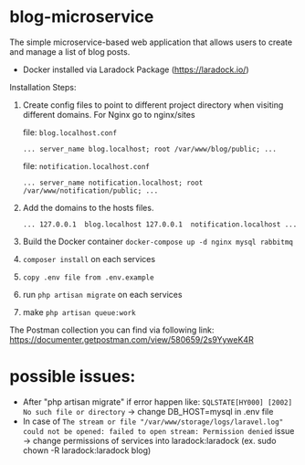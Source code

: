 # blog-microservice

The simple microservice-based web application that allows users to
create and manage a list of blog posts.

- Docker installed via Laradock Package (https://laradock.io/)

Installation Steps:
1. Create config files to point to different project directory when visiting different domains. For Nginx go to nginx/sites

    file: `blog.localhost.conf`

    `...
    server_name blog.localhost;
    root /var/www/blog/public;
    ...`

    file: `notification.localhost.conf`
    
    `...
    server_name notification.localhost;
    root /var/www/notification/public;
    ...`

2. Add the domains to the hosts files.

   `...
   127.0.0.1  blog.localhost
   127.0.0.1  notification.localhost
   ...`

3. Build the Docker container `docker-compose up -d nginx mysql rabbitmq`
4. `composer install` on each services
5. `copy .env file from .env.example`
6. run `php artisan migrate` on each services
7. make `php artisan queue:work` 

The Postman collection you can find via following link: https://documenter.getpostman.com/view/580659/2s9YyweK4R

# possible issues:
- After "php artisan migrate" if error happen like: `SQLSTATE[HY000] [2002] No such file or directory` -> change DB_HOST=mysql in .env file
- In case of `The stream or file "/var/www/storage/logs/laravel.log" could not be opened: failed to open stream: Permission denied` issue -> change permissions of services into laradock:laradock (ex. sudo chown -R laradock:laradock blog)